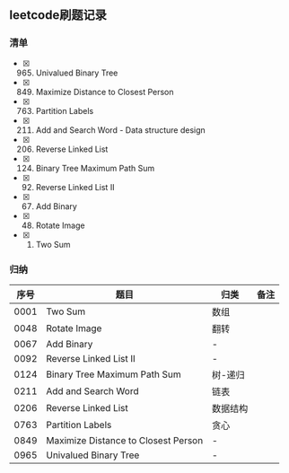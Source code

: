 ## leetcode刷题记录
### 清单
- [x] 0965. Univalued Binary Tree
- [x] 0849. Maximize Distance to Closest Person
- [x] 0763. Partition Labels
- [x] 0211. Add and Search Word - Data structure design
- [x] 0206. Reverse Linked List
- [x] 0124. Binary Tree Maximum Path Sum
- [x] 0092. Reverse Linked List II
- [x] 0067. Add Binary
- [x] 0048. Rotate Image
- [x] 0001. Two Sum
### 归纳
序号 | 题目 | 归类 | 备注
------------ | ------------- | ------------ | -------------
0001 | Two Sum | 数组 | 
0048 | Rotate Image | 翻转 | 
0067 | Add Binary | - | 
0092 | Reverse Linked List II | - | 
0124 | Binary Tree Maximum Path Sum | 树-递归 | 
0211 | Add and Search Word | 链表 | 
0206 | Reverse Linked List | 数据结构 | 
0763 | Partition Labels | 贪心 | 
0849 | Maximize Distance to Closest Person | - | 
0965 | Univalued Binary Tree | - | 
